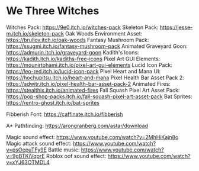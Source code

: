 # We Three Witches
 
Witches Pack: https://9e0.itch.io/witches-pack
Skeleton Pack: https://jesse-m.itch.io/skeleton-pack
Oak Woods Environment Asset: https://brullov.itch.io/oak-woods
Fantasy Mushroom Pack: https://ssugmi.itch.io/fantasy-mushroom-pack
Animated Graveyard Goon: https://admurin.itch.io/graveyard-goon
Kadith's Icons: https://kadith.itch.io/kadiths-free-icons
Pixel Art GUI Elements: https://mounirtohami.itch.io/pixel-art-gui-elements
Lucid Icon Pack: https://leo-red.itch.io/lucid-icon-pack
Pixel Heart and Mana UI: https://hochupitsu.itch.io/heart-and-mana
Pixel Health Bar Asset Pack 2: https://adwitr.itch.io/pixel-health-bar-asset-pack-2
Animated Fires: https://stealthix.itch.io/animated-fires
Fall Squash Pixel Art Asset Pack: https://pop-shop-packs.itch.io/fall-squash-pixel-art-asset-pack
Bat Sprites: https://rentro-ghost.itch.io/bat-sprites

Fibberish Font: https://caffinate.itch.io/fibberish

A* Pathfinding: https://arongranberg.com/astar/download

Magic sound effect: https://www.youtube.com/watch?v=2MhHiKajn8o
Magic attack sound effect: https://www.youtube.com/watch?v=psOepuTFy9E
Battle music: https://www.youtube.com/watch?v=9gBTKiVqprE
Roblox oof sound effect: https://www.youtube.com/watch?v=xYJ63OTMDL4